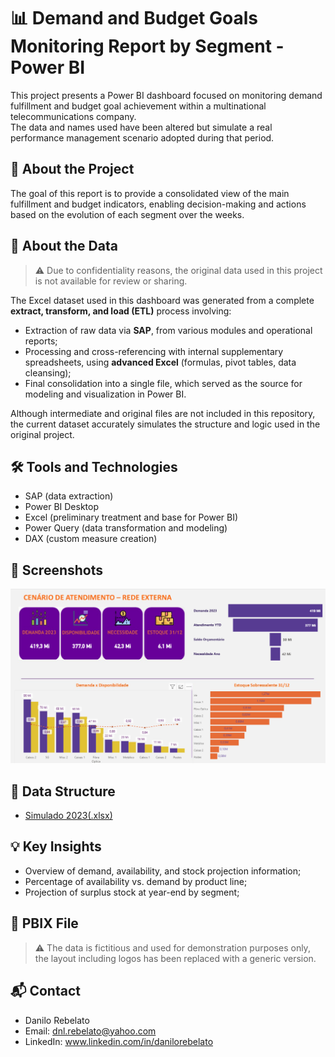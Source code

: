 # 📊 Demand and Budget Goals Monitoring Report by Segment - Power BI

This project presents a Power BI dashboard focused on monitoring demand fulfillment and budget goal achievement within a multinational telecommunications company.  
The data and names used have been altered but simulate a real performance management scenario adopted during that period.

## 🧩 About the Project

The goal of this report is to provide a consolidated view of the main fulfillment and budget indicators, enabling decision-making and actions based on the evolution of each segment over the weeks.

## 🧩 About the Data

> ⚠️ Due to confidentiality reasons, the original data used in this project is not available for review or sharing.

The Excel dataset used in this dashboard was generated from a complete **extract, transform, and load (ETL)** process involving:

- Extraction of raw data via **SAP**, from various modules and operational reports;
- Processing and cross-referencing with internal supplementary spreadsheets, using **advanced Excel** (formulas, pivot tables, data cleansing);
- Final consolidation into a single file, which served as the source for modeling and visualization in Power BI.

Although intermediate and original files are not included in this repository, the current dataset accurately simulates the structure and logic used in the original project.

## 🛠️ Tools and Technologies

- SAP (data extraction)  
- Power BI Desktop  
- Excel (preliminary treatment and base for Power BI)  
- Power Query (data transformation and modeling)  
- DAX (custom measure creation)

## 📸 Screenshots

![Dashboard Principal](https://github.com/DanRebelato/PowerBI-Atendimento/blob/main/Documentacao/Atendimento_2023.png)

## 📁 Data Structure

- [Simulado 2023(.xlsx)](https://github.com/DanRebelato/PowerBI-Atendimento/raw/refs/heads/main/Documentacao/Simulado%202023.xlsx)

## 💡 Key Insights

- Overview of demand, availability, and stock projection information;  
- Percentage of availability vs. demand by product line;  
- Projection of surplus stock at year-end by segment;

## 📂 PBIX File

> ⚠️ The data is fictitious and used for demonstration purposes only, the layout including logos has been replaced with a generic version.

## 📬 Contact

- Danilo Rebelato 
- Email: dnl.rebelato@yahoo.com
- LinkedIn: www.linkedin.com/in/danilorebelato

